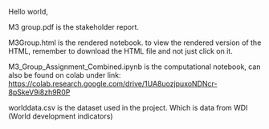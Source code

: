 Hello world,

M3 group.pdf is the stakeholder report. 

M3Group.html is the rendered notebook.
to view the rendered version of the HTML, remember to download the HTML file and not just click on it.

M3_Group_Assignment_Combined.ipynb is the computational notebook, can also be found on colab under link:
https://colab.research.google.com/drive/1UA8uozjpuxoNDNcr-8pSkeV9i8zh9R0P

worlddata.csv is the dataset used in the project. Which is data from WDI (World development indicators)

